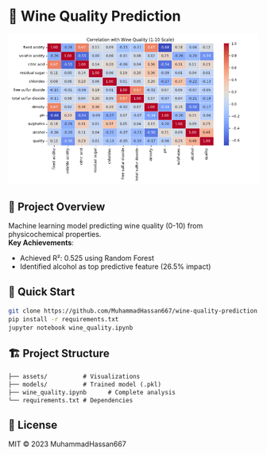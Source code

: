 # 🍷 Wine Quality Prediction  
![Preview](assets/correlation_heatmap.png)  

## 📝 Project Overview  
Machine learning model predicting wine quality (0-10) from physicochemical properties.  
**Key Achievements**:
- Achieved R²: 0.525 using Random Forest
- Identified alcohol as top predictive feature (26.5% impact)

## 🚀 Quick Start
```bash
git clone https://github.com/MuhammadHassan667/wine-quality-prediction.git
pip install -r requirements.txt
jupyter notebook wine_quality.ipynb
```

## 🏗️ Project Structure
```
├── assets/          # Visualizations
├── models/          # Trained model (.pkl)
├── wine_quality.ipynb      # Complete analysis
└── requirements.txt # Dependencies
```

## 📜 License
MIT © 2023 MuhammadHassan667
